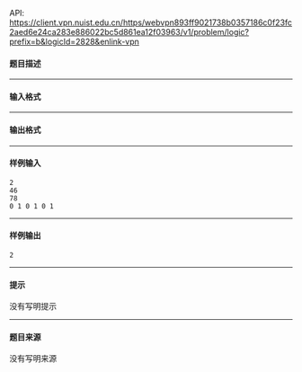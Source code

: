 API: https://client.vpn.nuist.edu.cn/https/webvpn893ff9021738b0357186c0f23fc2aed6e24ca283e886022bc5d861ea12f03963/v1/problem/logic?prefix=b&logicId=2828&enlink-vpn

#### 题目描述

---

#### 输入格式

---

#### 输出格式

---

#### 样例输入
```
2 
46
78
0 1 0 1 0 1
```

---

#### 样例输出
```
2
```

---

#### 提示

没有写明提示

---

#### 题目来源

没有写明来源